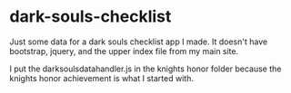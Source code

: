 # dark-souls-checklist

Just some data for a dark souls checklist app I made.
It doesn't have bootstrap, jquery, and the upper index file 
from my main site.

I put the darksoulsdatahandler.js in the knights honor folder
because the knights honor achievement is what I started with.
